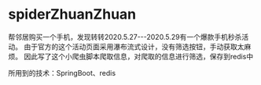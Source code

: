 # spiderZhuanZhuan
帮邻居购买一个手机，发现转转2020.5.27---2020.5.29有一个爆款手机秒杀活动。
由于官方的这个活动页面采用瀑布流式设计，没有筛选按钮，手动获取太麻烦。
因此写了这个小爬虫脚本爬取信息，对爬取的信息进行筛选，保存到redis中

所用到的技术：SpringBoot、redis

